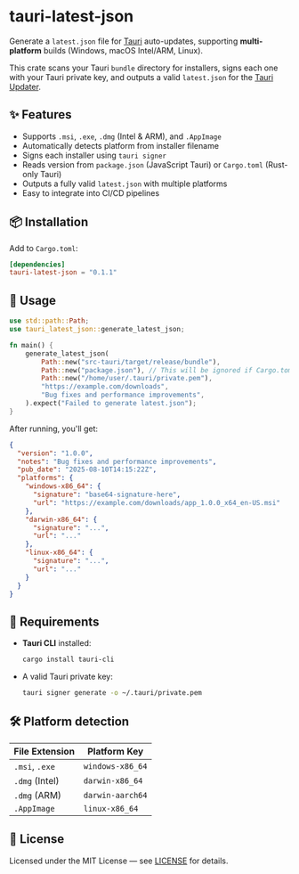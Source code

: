 # tauri-latest-json

Generate a `latest.json` file for [Tauri](https://v2.tauri.app/) auto-updates, supporting **multi-platform** builds (Windows, macOS Intel/ARM, Linux).

This crate scans your Tauri `bundle` directory for installers, signs each one with your Tauri private key, and outputs a valid `latest.json` for the [Tauri Updater](https://v2.tauri.app/plugin/updater/).

## ✨ Features

- Supports `.msi`, `.exe`, `.dmg` (Intel & ARM), and `.AppImage`
- Automatically detects platform from installer filename
- Signs each installer using `tauri signer`
- Reads version from `package.json` (JavaScript Tauri) or `Cargo.toml` (Rust-only Tauri)
- Outputs a fully valid `latest.json` with multiple platforms
- Easy to integrate into CI/CD pipelines

## 📦 Installation

Add to `Cargo.toml`:

```toml
[dependencies]
tauri-latest-json = "0.1.1"
```

## 🚀 Usage

```rust
use std::path::Path;
use tauri_latest_json::generate_latest_json;

fn main() {
    generate_latest_json(
        Path::new("src-tauri/target/release/bundle"),
        Path::new("package.json"), // This will be ignored if Cargo.toml is used
        Path::new("/home/user/.tauri/private.pem"),
        "https://example.com/downloads",
        "Bug fixes and performance improvements",
    ).expect("Failed to generate latest.json");
}
```

After running, you'll get:

```json
{
  "version": "1.0.0",
  "notes": "Bug fixes and performance improvements",
  "pub_date": "2025-08-10T14:15:22Z",
  "platforms": {
    "windows-x86_64": {
      "signature": "base64-signature-here",
      "url": "https://example.com/downloads/app_1.0.0_x64_en-US.msi"
    },
    "darwin-x86_64": {
      "signature": "...",
      "url": "..."
    },
    "linux-x86_64": {
      "signature": "...",
      "url": "..."
    }
  }
}
```

## 🔑 Requirements

- **Tauri CLI** installed:

  ```bash
  cargo install tauri-cli
  ```

- A valid Tauri private key:

  ```bash
  tauri signer generate -o ~/.tauri/private.pem
  ```

## 🛠 Platform detection

| File Extension | Platform Key     |
| -------------- | ---------------- |
| `.msi`, `.exe` | `windows-x86_64` |
| `.dmg` (Intel) | `darwin-x86_64`  |
| `.dmg` (ARM)   | `darwin-aarch64` |
| `.AppImage`    | `linux-x86_64`   |

## 📄 License

Licensed under the MIT License — see [LICENSE](LICENSE) for details.
